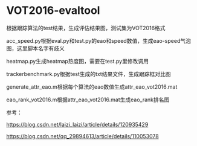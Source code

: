 # VOT2016-evaltool
根据跟踪算法的test结果，生成评估结果图，测试集为VOT2016格式

acc_speed.py根据eval.py和test.py的eao和speed数值，生成eao-speed气泡图，这里脚本名字有歧义

heatmap.py生成heatmap热度图，需要在test.py里修改调用

trackerbenchmark.py根据test生成的txt结果文件，生成跟踪框对比图

generate_attr_eao.m根据每个算法的eao数值生成attr_eao_vot2016.mat

eao_rank_vot2016.m根据attr_eao_vot2016.mat生成eao_rank排名图

参考：

https://blog.csdn.net/laizi_laizi/article/details/120935429

https://blog.csdn.net/qq_29894613/article/details/110053078


